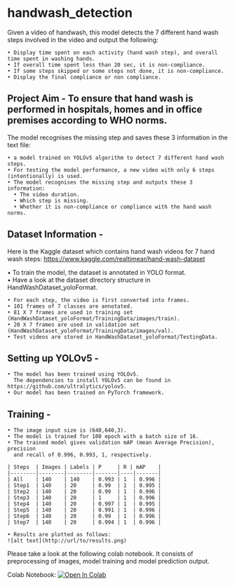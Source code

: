 # handwash_detection
Given a video of handwash, this model detects the 7 different hand wash steps involved in the video and output the following:

    • Display time spent on each activity (hand wash step), and overall time spent in washing hands. 
    • If overall time spent less than 20 sec, it is non-compliance.
    • If some steps skipped or some steps not done, it is non-compliance.
    • Display the final compliance or non compliance.
    

Project Aim - To ensure that hand wash is performed in hospitals, homes and in office premises according to WHO norms.
-------------------------------------------------------------------------------------------------------------

The model recognises the missing step and saves these 3 information in the text file:
    
    • a model trained on YOLOv5 algorithm to detect 7 different hand wash steps.
    • For testing the model performance, a new video with only 6 steps (intentionally) is used.
    • The model recognises the missing step and outputs these 3 information:
      • The video duration.
      • Which step is missing.
      • Whether it is non-compliance or compliance with the hand wash norms.
  
  
Dataset Information - 
---------------------

Here is the Kaggle dataset which contains hand wash videos for 7 hand wash steps:
https://www.kaggle.com/realtimear/hand-wash-dataset 

• To train the model, the dataset is annotated in YOLO format. <br/>
• Have a look at the dataset directory structure in HandWashDataset_yoloFormat.
    
    • For each step, the video is first converted into frames.
    • 101 frames of 7 classes are annotated.
    • 81 X 7 frames are used in training set (HandWashDataset_yoloFormat/TrainingData/images/train).
    • 20 X 7 frames are used in validation set (HandWashDataset_yoloFormat/TrainingData/images/val).
    • Test videos are stored in HandWashDataset_yoloFormat/TestingData.
    

Setting up YOLOv5 - 
-------------------

    • The model has been trained using YOLOv5.
      The dependencies to install YOLOv5 can be found in https://github.com/ultralytics/yolov5.
    • Our model has been trained on PyTorch framework.
    

Training - 
----------

    • The image input size is (640,640,3).
    • The model is trained for 100 epoch with a batch size of 16.
    • The trained model gives validation mAP (mean Average Precision), precision
      and recall of 0.996, 0.993, 1, respectively.
    
    | Steps  | Images | Labels | P     | R | mAP    |
    |--------|--------|--------|-------|----|-------|
    | All    | 140    | 140    | 0.993 | 1  | 0.996 |
    | Step1  | 140    | 20     | 0.99  | 1  | 0.995 |
    | Step2  | 140    | 20     | 0.99  | 1  | 0.996 |
    | Step3  | 140    | 20     | 1     | 1  | 0.996 |
    | Step4  | 140    | 20     | 0.997 | 1  | 0.995 |
    | Step5  | 140    | 20     | 0.991 | 1  | 0.996 |
    | Step6  | 140    | 20     | 0.99  | 1  | 0.996 |    
    | Step7  | 140    | 20     | 0.994 | 1  | 0.996 |
    
    • Results are plotted as follows:
    ![alt text](http://url/to/results.png)
    
    
Please take a look at the following colab notebook.
It consists of preprocessing of images, model training and model prediction output.

Colab Notebook:
[![Open In Colab](https://colab.research.google.com/assets/colab-badge.svg)](https://colab.research.google.com/drive/1-LVe0ewmRyOwZN8Kr20DDEjDhK73gpLp?authuser=1)
